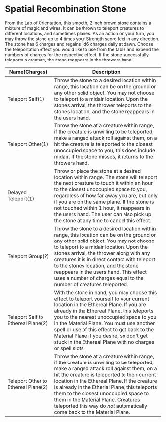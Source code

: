 # Spatial Recombination Stone

From the Lab of Orientation, this smooth, 2 inch brown stone contains a mixture of magic and wires. It can be thrown to teleport creatures to different locations, and sometimes planes. As an action on your turn, you may throw the stone up to 4 times your Strength score feet in any direction. The stone has 6 charges and regains 1d6 charges daily at dawn. Choose the teleportation effect you would like to use from the table and expend the numbers of charges for the respective effect. If the stone successfully teleports a creature, the stone reappears in the throwers hand.

| Name(Charges) | Description |
|---------------|-------------|
| Teleport Self(1) | Throw the stone to a desired location within range, this location can be on the ground or any other solid object. You may not choose to teleport to a midair location. Upon the stones arrival, the thrower teleports to the stones location, and the stone reappears in the users hand. |
| Teleport Other(1) | Throw the stone at a creature within range, if the creature is unwilling to be teleported, make a ranged attack roll against them, on a hit the creature is teleported to the closest unoccupied space to you, this does include midair. If the stone misses, it returns to the throwers hand. |
| Delayed Teleport(1) | Throw or place the stone at a desired location within range. The stone will teleport the next creature to touch it within an hour to the closest unoccupied space to you, regardless of how far away you are, but only if you are on the same plane. If the stone is not touched within 1 hour, it reappears in the users hand. The user can also pick up the stone at any time to cancel this effect. |
| Teleport Group(?) | Throw the stone to a desired location within range, this location can be on the ground or any other solid object. You may not choose to teleport to a midair location. Upon the stones arrival, the thrower along with any creatures it is in direct contact with teleport to the stones location, and the stone reappears in the users hand. This effect uses a number of charges equal to the number of creatures teleported. |
| Teleport Self to Ethereal Plane(2) | With the stone in hand, you may choose this effect to teleport yourself to your current location in the Ethereal Plane. If you are already in the Ethereal Plane, this teleports you to the nearest unoccupied space to you in the Material Plane. You must use another spell or use of this effect to get back to the Material Plane if you desire, so don't get stuck in the Ethereal Plane with no charges or spell slots. |
| Teleport Other to Ethereal Plane(2) | Throw the stone at a creature within range, if the creature is unwilling to be teleported, make a ranged attack roll against them, on a hit the creature is teleported to their current location in the Ethereal Plane. If the creature is already in the Etherial Plane, this teleports them to the closest unoccupied space to them in the Material Plane. Creatures teleported this way do *not* automatically come back to the Material Plane. |
